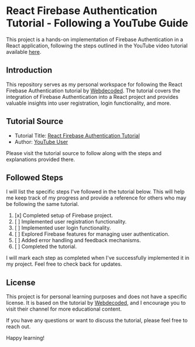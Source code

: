 # React Firebase Authentication Tutorial - Following a YouTube Guide

This project is a hands-on implementation of Firebase Authentication in a React application, following the steps outlined in the YouTube video tutorial available [here](https://www.youtube.com/watch?v=Vv_Oi7zPPTw&t=15s).

## Introduction

This repository serves as my personal workspace for following the React Firebase Authentication tutorial by [Webdecoded](https://www.youtube.com/@webdecoded). The tutorial covers the integration of Firebase Authentication into a React project and provides valuable insights into user registration, login functionality, and more.

## Tutorial Source

- Tutorial Title: [React Firebase Authentication Tutorial](https://www.youtube.com/watch?v=Vv_Oi7zPPTw&t=15s)
- Author: [YouTube User](https://www.youtube.com/@webdecoded)

Please visit the tutorial source to follow along with the steps and explanations provided there.

## Followed Steps

I will list the specific steps I've followed in the tutorial below. This will help me keep track of my progress and provide a reference for others who may be following the same tutorial.

1. [x] Completed setup of Firebase project.
2. [ ] Implemented user registration functionality.
3. [ ] Implemented user login functionality.
4. [ ] Explored Firebase features for managing user authentication.
5. [ ] Added error handling and feedback mechanisms.
6. [ ] Completed the tutorial.

I will mark each step as completed when I've successfully implemented it in my project. Feel free to check back for updates.


## License

This project is for personal learning purposes and does not have a specific license. It is based on the tutorial by [Webdecoded](https://www.youtube.com/@webdecoded), and I encourage you to visit their channel for more educational content.

If you have any questions or want to discuss the tutorial, please feel free to reach out.

Happy learning!
